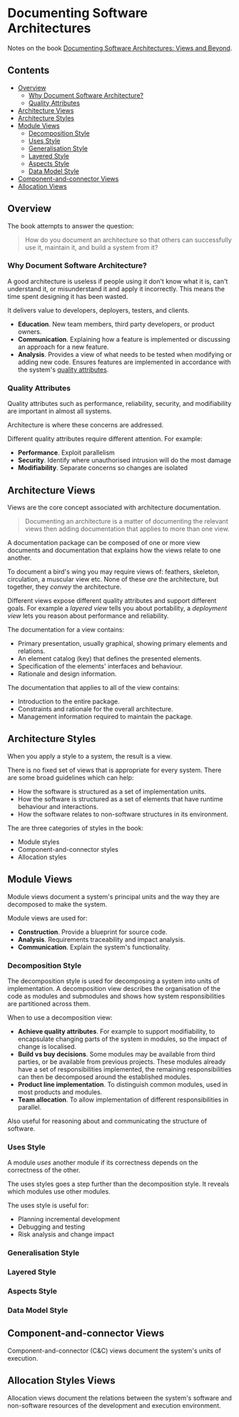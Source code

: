# Documenting Software Architectures

Notes on the book [Documenting Software Architectures: Views and Beyond](http://resources.sei.cmu.edu/library/asset-view.cfm?assetID=30386).

## Contents

- [Overview](#overview)
    - [Why Document Software Architecture?](#why-document-software-architecture)
    - [Quality Attributes](#quality-attributes)
- [Architecture Views](#architecture-views)
- [Architecture Styles](#architecture-styles)
- [Module Views](#module-views)
    - [Decomposition Style](#decomposition-style)
    - [Uses Style](#uses-style)
    - [Generalisation Style](#generalisation-style)
    - [Layered Style](#layered-style)
    - [Aspects Style](#aspects-style)
    - [Data Model Style](#data-model-style)
- [Component-and-connector Views](#component-and-connector-views)
- [Allocation Views](#allocation-views)

## Overview

The book attempts to answer the question:

> How do you document an architecture so that others can successfully use it, maintain it, and build a system from it?

### Why Document Software Architecture?

A good architecture is useless if people using it don't know what it is, can't understand it, or misunderstand it and apply it incorrectly. This means the time spent designing it has been wasted.

It delivers value to developers, deployers, testers, and clients.

- **Education**. New team members, third party developers, or product owners.
- **Communication**. Explaining how a feature is implemented or discussing an approach for a new feature.
- **Analysis**. Provides a view of what needs to be tested when modifying or adding new code. Ensures features are implemented in accordance with the system's [quality attributes](#quality-attributes).

### Quality Attributes

Quality attributes such as performance, reliability, security, and modifiability are important in almost all systems.

Architecture is where these concerns are addressed.

Different quality attributes require different attention. For example:

- **Performance**. Exploit parallelism
- **Security**. Identify where unauthorised intrusion will do the most damage
- **Modifiability**. Separate concerns so changes are isolated

## Architecture Views

Views are the core concept associated with architecture documentation.

> Documenting an architecture is a matter of documenting the relevant views then adding documentation that applies to more than one view.

A documentation package can be composed of one or more view documents and documentation that explains how the views relate to one another.

To document a bird's wing you may require views of: feathers, skeleton, circulation, a muscular view etc. None of these *are* the architecture, but together, they *convey* the architecture.

Different views expose different quality attributes and support different goals. For example a *layered view* tells you about portability, a *deployment view* lets you reason about performance and reliability.

The documentation for a view contains:

- Primary presentation, usually graphical, showing primary elements and relations.
- An element catalog (key) that defines the presented elements.
- Specification of the elements' interfaces and behaviour.
- Rationale and design information.

The documentation that applies to all of the view contains:

- Introduction to the entire package.
- Constraints and rationale for the overall architecture.
- Management information required to maintain the package.

## Architecture Styles

When you apply a style to a system, the result is a view.

There is no fixed set of views that is appropriate for every system. There are some broad guidelines which can help:

- How the software is structured as a set of implementation units.
- How the software is structured as a set of elements that have runtime behaviour and interactions.
- How the software relates to non-software structures in its environment.

The are three categories of styles in the book:

- Module styles
- Component-and-connector styles
- Allocation styles

## Module Views

Module views document a system's principal units and the way they are decomposed to make the system.

Module views are used for:

- **Construction**. Provide a blueprint for source code.
- **Analysis**. Requirements traceability and impact analysis.
- **Communication**. Explain the system's functionality.

### Decomposition Style

The decomposition style is used for decomposing a system into units of implementation. A decomposition view describes the organisation of the code as modules and submodules and shows how system responsibilities are partitioned across them.

When to use a decomposition view:

- **Achieve quality attributes**. For example to support modifiability, to encapsulate changing parts of the system in modules, so the impact of change is localised.
- **Build vs buy decisions**. Some modules may be available from third parties, or be available from previous projects. These modules already have a set of responsibilities implemented, the remaining responsibilities can then be decomposed around the established modules.
- **Product line implementation**. To distinguish common modules, used in most products and modules.
- **Team allocation**. To allow implementation of different responsibilities in parallel.

Also useful for reasoning about and communicating the structure of software.

### Uses Style

A module *uses* another module if its correctness depends on the correctness of the other.

The uses styles goes a step further than the decomposition style. It reveals which modules use other modules.

The uses style is useful for:

- Planning incremental development
- Debugging and testing
- Risk analysis and change impact

### Generalisation Style

### Layered Style

### Aspects Style

### Data Model Style

## Component-and-connector Views

Component-and-connector (C&C) views document the system's units of execution.

## Allocation Styles Views

Allocation views document the relations between the system's software and non-software resources of the development and execution environment.
